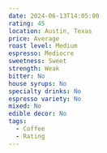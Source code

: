 ```yaml
---
date: 2024-06-13T14:05:00
rating: 45
location: Austin, Texas
price: Average
roast level: Medium
espresso: Mediocre
sweetness: Sweet
strength: Weak
bitter: No
house syrups: No
specialty drinks: No
espresso variety: No
mixed: No
edible decor: No
tags:
  - Coffee
  - Rating
---
```




